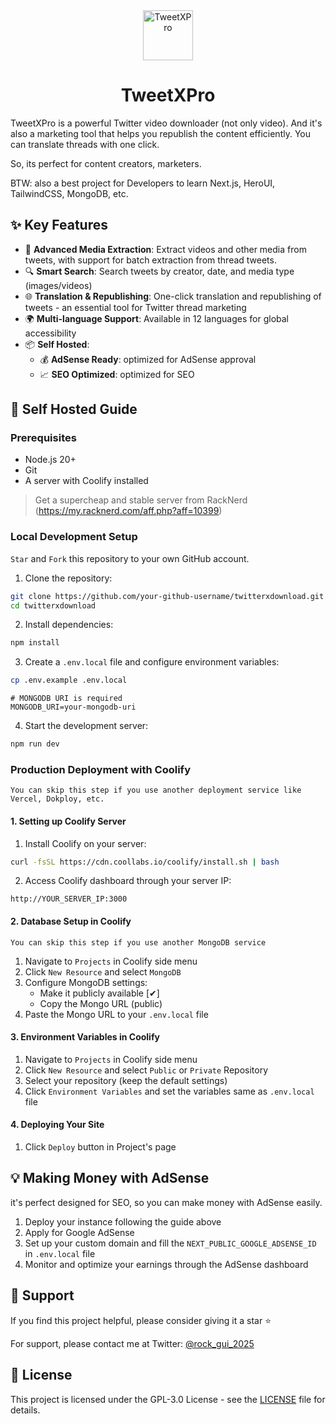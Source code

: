 <div align="center">
  <img src="https://tweetxpro.com/images/logo.png" alt="TweetXPro" width="80" height="80">
  <h1>TweetXPro</h1>
</div>


TweetXPro is a powerful Twitter video downloader (not only video). And it's also a marketing tool that helps you republish the content efficiently. You can translate threads with one click. 

So, its perfect for content creators, marketers.

BTW: also a best project for Developers to learn Next.js, HeroUI, TailwindCSS, MongoDB, etc.

## ✨ Key Features

- 🎥 **Advanced Media Extraction**: Extract videos and other media from tweets, with support for batch extraction from thread tweets.
- 🔍 **Smart Search**: Search tweets by creator, date, and media type (images/videos)
- 🌐 **Translation & Republishing**: One-click translation and republishing of tweets - an essential tool for Twitter thread marketing
- 🌍 **Multi-language Support**: Available in 12 languages for global accessibility
- 📦 **Self Hosted**:
  - 💰 **AdSense Ready**: optimized for AdSense approval
  - 📈 **SEO Optimized**: optimized for SEO

## 🚀 Self Hosted Guide

### Prerequisites

- Node.js 20+ 
- Git
- A server with Coolify installed
> Get a supercheap and stable server from RackNerd (https://my.racknerd.com/aff.php?aff=10399)

### Local Development Setup

`Star` and `Fork` this repository to your own GitHub account.

1. Clone the repository:
```bash
git clone https://github.com/your-github-username/twitterxdownload.git
cd twitterxdownload
```

2. Install dependencies:
```bash
npm install
```

3. Create a `.env.local` file and configure environment variables:
```bash
cp .env.example .env.local
```

```
# MONGODB URI is required
MONGODB_URI=your-mongodb-uri
```

4. Start the development server:
```bash
npm run dev
```

### Production Deployment with Coolify

`You can skip this step if you use another deployment service like Vercel, Dokploy, etc.`

#### 1. Setting up Coolify Server

1. Install Coolify on your server:
```bash
curl -fsSL https://cdn.coollabs.io/coolify/install.sh | bash
```

2. Access Coolify dashboard through your server IP:
```
http://YOUR_SERVER_IP:3000
```

#### 2. Database Setup in Coolify

`You can skip this step if you use another MongoDB service`

1. Navigate to `Projects` in Coolify side menu
2. Click `New Resource` and select `MongoDB`
3. Configure MongoDB settings:
   - Make it publicly available [✔]
   - Copy the Mongo URL (public)
4. Paste the Mongo URL to your `.env.local` file

#### 3. Environment Variables in Coolify

1. Navigate to `Projects` in Coolify side menu
2. Click `New Resource` and select `Public` or `Private` Repository
3. Select your repository (keep the default settings)
4. Click `Environment Variables` and set the variables same as `.env.local` file

#### 4. Deploying Your Site

1. Click `Deploy` button in Project's page

## 💡 Making Money with AdSense

it's perfect designed for SEO, so you can make money with AdSense easily.

1. Deploy your instance following the guide above
2. Apply for Google AdSense
3. Set up your custom domain and fill the `NEXT_PUBLIC_GOOGLE_ADSENSE_ID` in `.env.local` file
4. Monitor and optimize your earnings through the AdSense dashboard

## 🌟 Support

If you find this project helpful, please consider giving it a star ⭐️

For support, please contact me at Twitter: [@rock_gui_2025](https://x.com/intent/follow?screen_name=rock_gui_2025)

## 📄 License

This project is licensed under the GPL-3.0 License - see the [LICENSE](LICENSE) file for details.